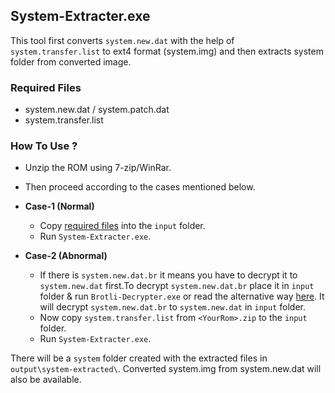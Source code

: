 ## System-Extracter.exe

This tool first converts `system.new.dat` with the help of `system.transfer.list` to ext4 format (system.img) and then extracts system folder from converted image.

### Required Files

- system.new.dat / system.patch.dat
- system.transfer.list

### How To Use ?

- Unzip the ROM using 7-zip/WinRar.
- Then proceed according to the cases mentioned below.

- **Case-1 (Normal)**
  - Copy [required files](#required-files) into the `input` folder.
  - Run `System-Extracter.exe`.
- **Case-2 (Abnormal)**
  - If there is `system.new.dat.br` it means you have to decrypt it to `system.new.dat` first.To decrypt `system.new.dat.br` place it in `input` folder & run `Brotli-Decrypter.exe` or read the alternative way [here](https://github.com/chankruze/Andro-Firmware-Tool/docs/lz4-decompress.md). It will decrypt `system.new.dat.br` to `system.new.dat` in `input` folder.
  - Now copy `system.transfer.list` from `<YourRom>.zip` to the `input` folder.
  - Run `System-Extracter.exe`.

There will be a `system` folder created with the extracted files in `output\system-extracted\`.
Converted system.img from system.new.dat will also be available.